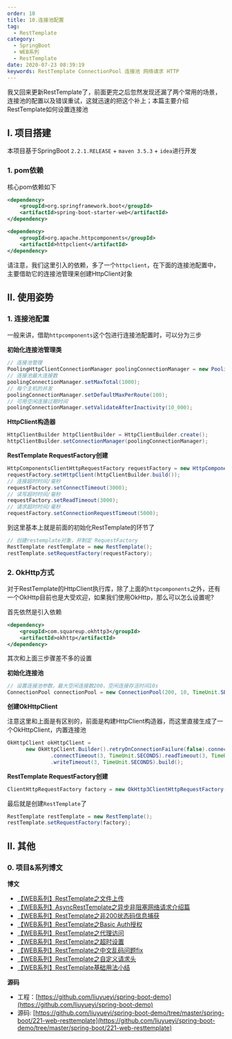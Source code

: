 ```yaml
---
order: 10
title: 10.连接池配置
tag: 
  - RestTemplate
category: 
  - SpringBoot
  - WEB系列
  - RestTemplate
date: 2020-07-23 08:39:19
keywords: RestTemplate ConnectionPool 连接池 网络请求 HTTP
---
```


我又回来更新RestTemplate了，前面更完之后忽然发现还漏了两个常用的场景，连接池的配置以及错误重试，这就迅速的把这个补上；本篇主要介绍RestTemplate如何设置连接池

<!-- more -->


## I. 项目搭建

本项目基于SpringBoot `2.2.1.RELEASE` + `maven 3.5.3` + `idea`进行开发

### 1. pom依赖

核心pom依赖如下

```xml
<dependency>
    <groupId>org.springframework.boot</groupId>
    <artifactId>spring-boot-starter-web</artifactId>
</dependency>

<dependency>
    <groupId>org.apache.httpcomponents</groupId>
    <artifactId>httpclient</artifactId>
</dependency>
```

请注意，我们这里引入的依赖，多了一个`httpclient`，在下面的连接池配置中，主要借助它的连接池管理来创建HttpClient对象

## II. 使用姿势

### 1. 连接池配置

一般来讲，借助`httpcomponents`这个包进行连接池配置时，可以分为三步

**初始化连接池管理类**

```java
// 连接池管理
PoolingHttpClientConnectionManager poolingConnectionManager = new PoolingHttpClientConnectionManager();
// 连接池最大连接数
poolingConnectionManager.setMaxTotal(1000);
// 每个主机的并发
poolingConnectionManager.setDefaultMaxPerRoute(100);
// 可用空闲连接过期时间
poolingConnectionManager.setValidateAfterInactivity(10_000);
```

**HttpClient构造器**

```java
HttpClientBuilder httpClientBuilder = HttpClientBuilder.create();
httpClientBuilder.setConnectionManager(poolingConnectionManager);
```

**RestTemplate RequestFactory创建**

```java
HttpComponentsClientHttpRequestFactory requestFactory = new HttpComponentsClientHttpRequestFactory();
requestFactory.setHttpClient(httpClientBuilder.build());
// 连接超时时间/毫秒
requestFactory.setConnectTimeout(3000); 
// 读写超时时间/毫秒
requestFactory.setReadTimeout(3000);
// 请求超时时间/毫秒
requestFactory.setConnectionRequestTimeout(5000);
```

到这里基本上就是前面的初始化RestTemplate的环节了

```java
// 创建restemplate对象，并制定 RequestFactory
RestTemplate restTemplate = new RestTemplate();
restTemplate.setRequestFactory(requestFactory);
```

### 2. OkHttp方式

对于RestTemplate的HttpClient执行库，除了上面的`httpcomponents`之外，还有一个OkHttp目前也是大受欢迎，如果我们使用OkHttp，那么可以怎么设置呢?

首先依然是引入依赖

```xml
<dependency>
    <groupId>com.squareup.okhttp3</groupId>
    <artifactId>okhttp</artifactId>
</dependency>
```

其次和上面三步骤差不多的设置

**初始化连接池**

```java
// 设置连接池参数，最大空闲连接数200，空闲连接存活时间10s
ConnectionPool connectionPool = new ConnectionPool(200, 10, TimeUnit.SECONDS);
```

**创建OkHttpClient**

注意这里和上面是有区别的，前面是构建HttpClient构造器，而这里直接生成了一个OkHttpClient，内置连接池

```java
OkHttpClient okHttpClient =
      new OkHttpClient.Builder().retryOnConnectionFailure(false).connectionPool(connectionPool)
              .connectTimeout(3, TimeUnit.SECONDS).readTimeout(3, TimeUnit.SECONDS)
              .writeTimeout(3, TimeUnit.SECONDS).build();
```

**RestTemplate RequestFactory创建**

```java
ClientHttpRequestFactory factory = new OkHttp3ClientHttpRequestFactory(okHttpClient);
```

最后就是创建`RestTemplate`了

```java
RestTemplate restTemplate = new RestTemplate();
restTemplate.setRequestFactory(factory);
```


## II. 其他

### 0. 项目&系列博文

**博文**

- [【WEB系列】RestTemplate之文件上传](http://spring.hhui.top/spring-blog/2020/07/10/200710-SpringBoot%E7%B3%BB%E5%88%97RestTemplate%E4%B9%8B%E6%96%87%E4%BB%B6%E4%B8%8A%E4%BC%A0/)
- [【WEB系列】AsyncRestTemplate之异步非阻塞网络请求介绍篇](http://spring.hhui.top/spring-blog/2020/07/07/200707-SpringBoot%E7%B3%BB%E5%88%97AsyncRestTemplate%E4%B9%8B%E5%BC%82%E6%AD%A5%E9%9D%9E%E9%98%BB%E5%A1%9E%E7%BD%91%E7%BB%9C%E8%AF%B7%E6%B1%82%E4%BB%8B%E7%BB%8D%E7%AF%87/)
- [【WEB系列】RestTemplate之非200状态码信息捕获](http://spring.hhui.top/spring-blog/2020/07/05/200705-SpringBoot%E7%B3%BB%E5%88%97RestTemplate%E4%B9%8B%E9%9D%9E200%E7%8A%B6%E6%80%81%E7%A0%81%E4%BF%A1%E6%81%AF%E6%8D%95%E8%8E%B7/)
- [【WEB系列】RestTemplate之Basic Auth授权](http://spring.hhui.top/spring-blog/2020/07/04/200704-SpringBoot%E7%B3%BB%E5%88%97RestTemplate%E4%B9%8BBasic-Auth%E6%8E%88%E6%9D%83/)
- [【WEB系列】RestTemplate之代理访问](http://spring.hhui.top/spring-blog/2020/07/03/200703-SpringBoot%E7%B3%BB%E5%88%97RestTemplate%E4%B9%8B%E4%BB%A3%E7%90%86%E8%AE%BF%E9%97%AE/)
- [【WEB系列】RestTemplate之超时设置](http://spring.hhui.top/spring-blog/2020/07/02/200702-SpringBoot%E7%B3%BB%E5%88%97RestTemplate%E4%B9%8B%E8%B6%85%E6%97%B6%E8%AE%BE%E7%BD%AE/)
- [【WEB系列】RestTemplate之中文乱码问题fix](http://spring.hhui.top/spring-blog/2020/07/01/200701-SpringBoot%E7%B3%BB%E5%88%97RestTemplate%E4%B9%8B%E4%B8%AD%E6%96%87%E4%B9%B1%E7%A0%81%E9%97%AE%E9%A2%98fix/)
- [【WEB系列】RestTemplate之自定义请求头](http://spring.hhui.top/spring-blog/2020/06/30/200630-SpringBoot%E7%B3%BB%E5%88%97RestTemplate%E4%B9%8B%E8%87%AA%E5%AE%9A%E4%B9%89%E8%AF%B7%E6%B1%82%E5%A4%B4/)
- [【WEB系列】RestTemplate基础用法小结](http://spring.hhui.top/spring-blog/2020/06/30/200630-SpringBoot%E7%B3%BB%E5%88%97RestTemplate%E4%B9%8B%E8%87%AA%E5%AE%9A%E4%B9%89%E8%AF%B7%E6%B1%82%E5%A4%B4/)

**源码**

- 工程：[https://github.com/liuyueyi/spring-boot-demo](https://github.com/liuyueyi/spring-boot-demo)
- 源码: [https://github.com/liuyueyi/spring-boot-demo/tree/master/spring-boot/221-web-resttemplate](https://github.com/liuyueyi/spring-boot-demo/tree/master/spring-boot/221-web-resttemplate)

